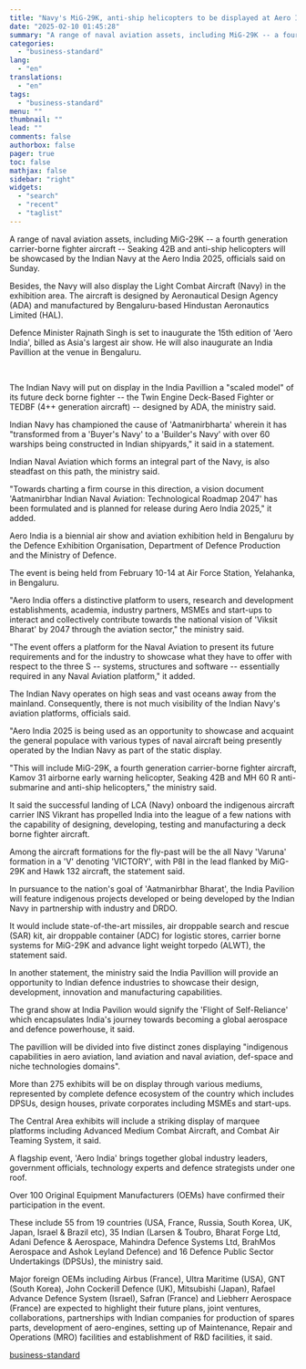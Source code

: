 ```yaml
---
title: "Navy's MiG-29K, anti-ship helicopters to be displayed at Aero India"
date: "2025-02-10 01:45:28"
summary: "A range of naval aviation assets, including MiG-29K -- a fourth generation carrier-borne fighter aircraft -- Seaking 42B and anti-ship helicopters will be showcased by the Indian Navy at the Aero India 2025, officials said on Sunday. Besides, the Navy will also display the Light Combat Aircraft (Navy) in the..."
categories:
  - "business-standard"
lang:
  - "en"
translations:
  - "en"
tags:
  - "business-standard"
menu: ""
thumbnail: ""
lead: ""
comments: false
authorbox: false
pager: true
toc: false
mathjax: false
sidebar: "right"
widgets:
  - "search"
  - "recent"
  - "taglist"
---
```


A range of naval aviation assets, including MiG-29K -- a fourth generation carrier-borne fighter aircraft -- Seaking 42B and anti-ship helicopters will be showcased by the Indian Navy at the Aero India 2025, officials said on Sunday.

Besides, the Navy will also display the Light Combat Aircraft (Navy) in the exhibition area. The aircraft is designed by Aeronautical Design Agency (ADA) and manufactured by Bengaluru-based Hindustan Aeronautics Limited (HAL).

Defence Minister Rajnath Singh is set to inaugurate the 15th edition of 'Aero India', billed as Asia's largest air show. He will also inaugurate an India Pavillion at the venue in Bengaluru.

 

The Indian Navy will put on display in the India Pavillion a "scaled model" of its future deck borne fighter -- the Twin Engine Deck-Based Fighter or TEDBF (4++ generation aircraft) -- designed by ADA, the ministry said.

Indian Navy has championed the cause of 'Aatmanirbharta' wherein it has "transformed from a 'Buyer's Navy' to a 'Builder's Navy' with over 60 warships being constructed in Indian shipyards," it said in a statement.

Indian Naval Aviation which forms an integral part of the Navy, is also steadfast on this path, the ministry said.

"Towards charting a firm course in this direction, a vision document 'Aatmanirbhar Indian Naval Aviation: Technological Roadmap 2047' has been formulated and is planned for release during Aero India 2025," it added.

Aero India is a biennial air show and aviation exhibition held in Bengaluru by the Defence Exhibition Organisation, Department of Defence Production and the Ministry of Defence.

The event is being held from February 10-14 at Air Force Station, Yelahanka, in Bengaluru.

"Aero India offers a distinctive platform to users, research and development establishments, academia, industry partners, MSMEs and start-ups to interact and collectively contribute towards the national vision of 'Viksit Bharat' by 2047 through the aviation sector," the ministry said.

"The event offers a platform for the Naval Aviation to present its future requirements and for the industry to showcase what they have to offer with respect to the three S -- systems, structures and software -- essentially required in any Naval Aviation platform," it added.

The Indian Navy operates on high seas and vast oceans away from the mainland. Consequently, there is not much visibility of the Indian Navy's aviation platforms, officials said.

"Aero India 2025 is being used as an opportunity to showcase and acquaint the general populace with various types of naval aircraft being presently operated by the Indian Navy as part of the static display.

"This will include MiG-29K, a fourth generation carrier-borne fighter aircraft, Kamov 31 airborne early warning helicopter, Seaking 42B and MH 60 R anti-submarine and anti-ship helicopters," the ministry said.

It said the successful landing of LCA (Navy) onboard the indigenous aircraft carrier INS Vikrant has propelled India into the league of a few nations with the capability of designing, developing, testing and manufacturing a deck borne fighter aircraft.

Among the aircraft formations for the fly-past will be the all Navy 'Varuna' formation in a 'V' denoting 'VICTORY', with P8I in the lead flanked by MiG-29K and Hawk 132 aircraft, the statement said.

In pursuance to the nation's goal of 'Aatmanirbhar Bharat', the India Pavilion will feature indigenous projects developed or being developed by the Indian Navy in partnership with industry and DRDO.

It would include state-of-the-art missiles, air droppable search and rescue (SAR) kit, air droppable container (ADC) for logistic stores, carrier borne systems for MiG-29K and advance light weight torpedo (ALWT), the statement said.

In another statement, the ministry said the India Pavillion will provide an opportunity to Indian defence industries to showcase their design, development, innovation and manufacturing capabilities.

The grand show at India Pavilion would signify the 'Flight of Self-Reliance' which encapsulates India's journey towards becoming a global aerospace and defence powerhouse, it said.

The pavillion will be divided into five distinct zones displaying "indigenous capabilities in aero aviation, land aviation and naval aviation, def-space and niche technologies domains".

More than 275 exhibits will be on display through various mediums, represented by complete defence ecosystem of the country which includes DPSUs, design houses, private corporates including MSMEs and start-ups.

The Central Area exhibits will include a striking display of marquee platforms including Advanced Medium Combat Aircraft, and Combat Air Teaming System, it said.

A flagship event, 'Aero India' brings together global industry leaders, government officials, technology experts and defence strategists under one roof.

Over 100 Original Equipment Manufacturers (OEMs) have confirmed their participation in the event.

These include 55 from 19 countries (USA, France, Russia, South Korea, UK, Japan, Israel & Brazil etc), 35 Indian (Larsen & Toubro, Bharat Forge Ltd, Adani Defence & Aerospace, Mahindra Defence Systems Ltd, BrahMos Aerospace and Ashok Leyland Defence) and 16 Defence Public Sector Undertakings (DPSUs), the ministry said.

Major foreign OEMs including Airbus (France), Ultra Maritime (USA), GNT (South Korea), John Cockerill Defence (UK), Mitsubishi (Japan), Rafael Advance Defence System (Israel), Safran (France) and Liebherr Aerospace (France) are expected to highlight their future plans, joint ventures, collaborations, partnerships with Indian companies for production of spares parts, development of aero-engines, setting up of Maintenance, Repair and Operations (MRO) facilities and establishment of R&D facilities, it said.

[business-standard](https://www.business-standard.com/external-affairs-defence-security/news/navy-s-mig-29k-anti-ship-helicopters-to-be-displayed-at-aero-india-125020900714_1.html)
